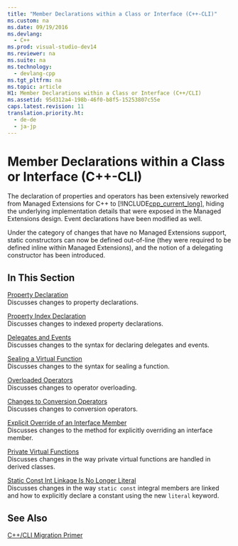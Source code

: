 ```yaml
---
title: "Member Declarations within a Class or Interface (C++-CLI)"
ms.custom: na
ms.date: 09/19/2016
ms.devlang: 
  - C++
ms.prod: visual-studio-dev14
ms.reviewer: na
ms.suite: na
ms.technology: 
  - devlang-cpp
ms.tgt_pltfrm: na
ms.topic: article
H1: Member Declarations within a Class or Interface (C++/CLI)
ms.assetid: 95d312a4-198b-46f0-b8f5-15253807c55e
caps.latest.revision: 11
translation.priority.ht: 
  - de-de
  - ja-jp
---
```

# Member Declarations within a Class or Interface (C++-CLI)
The declaration of properties and operators has been extensively reworked from Managed Extensions for C++ to [!INCLUDE[cpp_current_long](../vs140/includes/cpp_current_long_md.md)], hiding the underlying implementation details that were exposed in the Managed Extensions design. Event declarations have been modified as well.  
  
 Under the category of changes that have no Managed Extensions support, static constructors can now be defined out-of-line (they were required to be defined inline within Managed Extensions), and the notion of a delegating constructor has been introduced.  
  
## In This Section  
 [Property Declaration](../vs140/Property-Declaration.md)  
 Discusses changes to property declarations.  
  
 [Property Index Declaration](../vs140/Property-Index-Declaration.md)  
 Discusses changes to indexed property declarations.  
  
 [Delegates and Events](../vs140/Delegates-and-Events.md)  
 Discusses changes to the syntax for declaring delegates and events.  
  
 [Sealing a Virtual Function](../vs140/Sealing-a-Virtual-Function.md)  
 Discusses changes to the syntax for sealing a function.  
  
 [Overloaded Operators](../vs140/Overloaded-Operators.md)  
 Discusses changes to operator overloading.  
  
 [Changes to Conversion Operators](../vs140/Changes-to-Conversion-Operators.md)  
 Discusses changes to conversion operators.  
  
 [Explicit Override of an Interface Member](../vs140/Explicit-Override-of-an-Interface-Member.md)  
 Discusses changes to the method for explicitly overriding an interface member.  
  
 [Private Virtual Functions](../vs140/Private-Virtual-Functions.md)  
 Discusses changes in the way private virtual functions are handled in derived classes.  
  
 [Static Const Int Linkage Is No Longer Literal](../vs140/Static-Const-Int-Linkage-Is-No-Longer-Literal.md)  
 Discusses changes in the way `static const` integral members are linked and how to explicitly declare a constant using the new `literal` keyword.  
  
## See Also  
 [C++/CLI Migration Primer](../vs140/C---CLI-Migration-Primer.md)